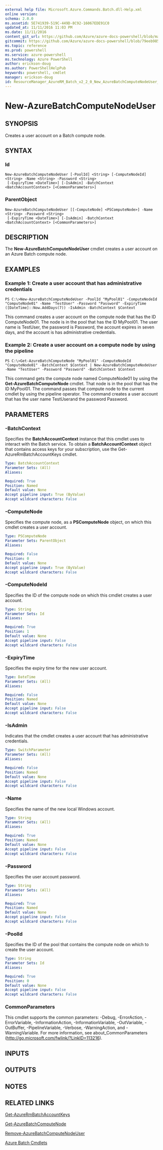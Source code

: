 ```yaml
---
external help file: Microsoft.Azure.Commands.Batch.dll-Help.xml
online version: 
schema: 2.0.0
ms.assetid: 5E741939-519C-449D-8C92-16067EDE91C0
updated_at: 11/11/2016 11:03 PM
ms.date: 11/11/2016
content_git_url: https://github.com/Azure/azure-docs-powershell/blob/master/azureps-cmdlets-docs/ResourceManager/AzureRM.Batch/v2.2.0/New-AzureBatchComputeNodeUser.md
gitcommit: https://github.com/Azure/azure-docs-powershell/blob/79eeb985ea480979357fb4695832a0c3d29a48bf/azureps-cmdlets-docs/ResourceManager/AzureRM.Batch/v2.2.0/New-AzureBatchComputeNodeUser.md
ms.topic: reference
ms.prod: powershell
ms.service: azure-powershell
ms.technology: Azure PowerShell
author: erickson-doug
ms.author: PowerShellHelpPub
keywords: powershell, cmdlet
manager: erickson-doug
id: ResourceManager_AzureRM_Batch_v2_2_0_New_AzureBatchComputeNodeUser_md
---
```


# New-AzureBatchComputeNodeUser

## SYNOPSIS
Creates a user account on a Batch compute node.

## SYNTAX

### Id
```
New-AzureBatchComputeNodeUser [-PoolId] <String> [-ComputeNodeId] <String> -Name <String> -Password <String>
 [-ExpiryTime <DateTime>] [-IsAdmin] -BatchContext <BatchAccountContext> [<CommonParameters>]
```

### ParentObject
```
New-AzureBatchComputeNodeUser [[-ComputeNode] <PSComputeNode>] -Name <String> -Password <String>
 [-ExpiryTime <DateTime>] [-IsAdmin] -BatchContext <BatchAccountContext> [<CommonParameters>]
```

## DESCRIPTION
The **New-AzureBatchComputeNodeUser** cmdlet creates a user account on an Azure Batch compute node.

## EXAMPLES

### Example 1: Create a user account that has administrative credentials
```
PS C:\>New-AzureBatchComputeNodeUser -PoolId "MyPool01" -ComputeNodeId "ComputeNode01" -Name "TestUser" -Password "Password" -ExpiryTime ([DateTime]::Now.AddDays(7)) -IsAdmin -BatchContext $Context
```

This command creates a user account on the compute node that has the ID ComputeNode01.
The node is in the pool that has the ID MyPool01.
The user name is TestUser, the password is Password, the account expires in seven days, and the account is has administrative credentials.

### Example 2: Create a user account on a compute node by using the pipeline
```
PS C:\>Get-AzureBatchComputeNode "MyPool01" -ComputeNodeId "ComputeNode01" -BatchContext $Context | New-AzureBatchComputeNodeUser -Name "TestUser" -Password "Password" -BatchContext $Context
```

This command gets the compute node named ComputeNode01 by using the **Get-AzureBatchComputeNode** cmdlet.
That node is in the pool that has the ID MyPool01.
The command passes that compute node to the current cmdlet by using the pipeline operator.
The command creates a user account that has the user name TestUserand the password Password.

## PARAMETERS

### -BatchContext
Specifies the **BatchAccountContext** instance that this cmdlet uses to interact with the Batch service.
To obtain a **BatchAccountContext** object that contains access keys for your subscription, use the Get-AzureRmBatchAccountKeys cmdlet.

```yaml
Type: BatchAccountContext
Parameter Sets: (All)
Aliases: 

Required: True
Position: Named
Default value: None
Accept pipeline input: True (ByValue)
Accept wildcard characters: False
```

### -ComputeNode
Specifies the compute node, as a **PSComputeNode** object, on which this cmdlet creates a user account.

```yaml
Type: PSComputeNode
Parameter Sets: ParentObject
Aliases: 

Required: False
Position: 0
Default value: None
Accept pipeline input: True (ByValue)
Accept wildcard characters: False
```

### -ComputeNodeId
Specifies the ID of the compute node on which this cmdlet creates a user account.

```yaml
Type: String
Parameter Sets: Id
Aliases: 

Required: True
Position: 1
Default value: None
Accept pipeline input: False
Accept wildcard characters: False
```

### -ExpiryTime
Specifies the expiry time for the new user account.

```yaml
Type: DateTime
Parameter Sets: (All)
Aliases: 

Required: False
Position: Named
Default value: None
Accept pipeline input: False
Accept wildcard characters: False
```

### -IsAdmin
Indicates that the cmdlet creates a user account that has administrative credentials.

```yaml
Type: SwitchParameter
Parameter Sets: (All)
Aliases: 

Required: False
Position: Named
Default value: None
Accept pipeline input: False
Accept wildcard characters: False
```

### -Name
Specifies the name of the new local Windows account.

```yaml
Type: String
Parameter Sets: (All)
Aliases: 

Required: True
Position: Named
Default value: None
Accept pipeline input: False
Accept wildcard characters: False
```

### -Password
Specifies the user account password.

```yaml
Type: String
Parameter Sets: (All)
Aliases: 

Required: True
Position: Named
Default value: None
Accept pipeline input: False
Accept wildcard characters: False
```

### -PoolId
Specifies the ID of the pool that contains the compute node on which to create the user account.

```yaml
Type: String
Parameter Sets: Id
Aliases: 

Required: True
Position: 0
Default value: None
Accept pipeline input: False
Accept wildcard characters: False
```

### CommonParameters
This cmdlet supports the common parameters: -Debug, -ErrorAction, -ErrorVariable, -InformationAction, -InformationVariable, -OutVariable, -OutBuffer, -PipelineVariable, -Verbose, -WarningAction, and -WarningVariable. For more information, see about_CommonParameters (http://go.microsoft.com/fwlink/?LinkID=113216).

## INPUTS

## OUTPUTS

## NOTES

## RELATED LINKS

[Get-AzureRmBatchAccountKeys](xref:ResourceManager/AzureRM.Batch/v2.2.0/Get-AzureRmBatchAccountKeys.md)

[Get-AzureBatchComputeNode](xref:ResourceManager/AzureRM.Batch/v2.2.0/Get-AzureBatchComputeNode.md)

[Remove-AzureBatchComputeNodeUser](xref:ResourceManager/AzureRM.Batch/v2.2.0/Remove-AzureBatchComputeNodeUser.md)

[Azure Batch Cmdlets](xref:ResourceManager/AzureRM.Batch/v2.2.0/AzureRM.Batch.md)


